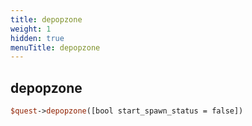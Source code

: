 ```yaml
---
title: depopzone
weight: 1
hidden: true
menuTitle: depopzone
---
```

## depopzone
```perl
$quest->depopzone([bool start_spawn_status = false])
```